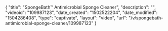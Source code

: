 {
    "title": "SpongeBath&trade; Antimicrobial Sponge Cleaner",
    "description": "",
    "videoid": "109987123",
    "date_created": "1502522204",
    "date_modified": "1504286408",
    "type": "captivate",
    "layout": "video",
    "url": "\/v\/spongebath-antimicrobial-sponge-cleaner\/109987123"
}